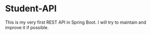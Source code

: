 # Student-API
This is my very first REST API in Spring Boot. I will try to maintain and improve it if possible.
